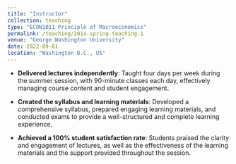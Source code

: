 ```yaml
---
title: "Instructor"
collection: teaching
type: "ECON1011 Principle of Macroeconomics"
permalink: /teaching/2014-spring-teaching-1
venue: "George Washington University"
date: 2022-09-01
location: "Washington D.C., US"
---
```



- **Delivered lectures independently**: Taught four days per week during the summer session, with 90-minute classes each day, effectively managing course content and student engagement.

- **Created the syllabus and learning materials**: Developed a comprehensive syllabus, prepared engaging learning materials, and conducted exams to provide a well-structured and complete learning experience.

- **Achieved a 100% student satisfaction rate**: Students praised the clarity and engagement of lectures, as well as the effectiveness of the learning materials and the support provided throughout the session.
